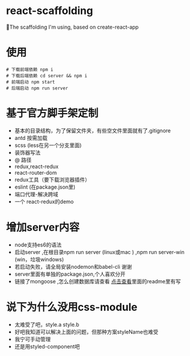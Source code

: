 # react-scaffolding
🚀The scaffolding I'm using, based on create-react-app

# 使用
```
# 下载前端依赖 npm i 
# 下载后端依赖 cd server && npm i 
# 前端启动 npm start 
# 后端启动 npm run server 
```

# 基于官方脚手架定制
- 基本的目录结构，为了保留文件夹，有些空文件里面就有了.gitignore
- antd 按需加载
- scss (less在另一个分支里面)
- 装饰器写法
- @ 路径
- redux,react-redux
- react-router-dom 
- redux工具（要下载浏览器插件）
- eslint (在package.json里)
- 端口代理-解决跨域
- 一个 react-redux的demo

# 增加server内容
- node支持es6的语法
- 启动server ,在根目录npm run server (linux或mac ) ,npm run server-win (win，垃圾windows)
- 若启动失败，请全局安装nodemon和babel-cli 谢谢
- server里面有单独的package.json,个人喜欢分开
- 链接了mongoose ,怎么创建数据库请查看 [点击查看](https://github.com/shoukailiang/school-app)里面的readme里有写

# 说下为什么没用css-module
- 太难受了吧，style.a style.b
- 好吧我知道可以解决上面的问题，但那种方案styleName也难受
- 我宁可手动管理
- 还是用styled-component吧


